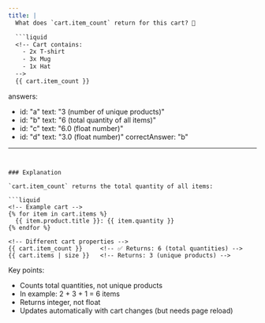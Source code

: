 ```yaml
---
title: |
  What does `cart.item_count` return for this cart? 🛒

  ```liquid
  <!-- Cart contains:
    - 2x T-shirt
    - 3x Mug
    - 1x Hat
  -->
  {{ cart.item_count }}
  ```
answers:
  - id: "a"
    text: "3 (number of unique products)"
  - id: "b"
    text: "6 (total quantity of all items)"
  - id: "c"
    text: "6.0 (float number)"
  - id: "d"
    text: "3.0 (float number)"
correctAnswer: "b"
---
```


### Explanation

`cart.item_count` returns the total quantity of all items:

```liquid
<!-- Example cart -->
{% for item in cart.items %}
  {{ item.product.title }}: {{ item.quantity }}
{% endfor %}

<!-- Different cart properties -->
{{ cart.item_count }}     <!-- ✅ Returns: 6 (total quantities) -->
{{ cart.items | size }}   <!-- Returns: 3 (unique products) -->

```

Key points:
- Counts total quantities, not unique products
- In example: 2 + 3 + 1 = 6 items
- Returns integer, not float
- Updates automatically with cart changes (but needs page reload)